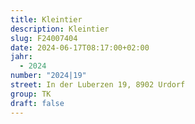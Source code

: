 ```yaml
---
title: Kleintier
description: Kleintier
slug: F24007404
date: 2024-06-17T08:17:00+02:00
jahr:
  - 2024
number: "2024|19"
street: In der Luberzen 19, 8902 Urdorf
group: TK
draft: false
---
```

